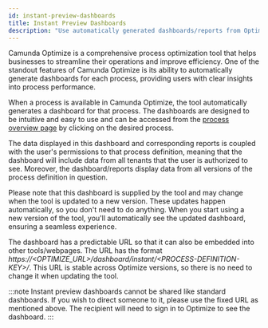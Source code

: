```yaml
---
id: instant-preview-dashboards
title: Instant Preview Dashboards
description: "Use automatically generated dashboards/reports from Optimize to find insights for your processes"
---
```


Camunda Optimize is a comprehensive process optimization tool that helps businesses to streamline their operations 
and improve efficiency. One of the standout features of Camunda Optimize is its ability to automatically generate 
dashboards for each process, providing users with clear insights into process performance.

When a process is available in Camunda Optimize, the tool automatically generates a dashboard for that process. The 
dashboards are designed to be intuitive and easy to use and can be accessed from the [process overview page](./process-dashboards.md) by 
clicking on the desired process.

The data displayed in this dashboard and corresponding reports is coupled with the user's permissions to that 
process definition, meaning that the dashboard will include data from all tenants that the user is authorized to see.
Moreover, the dashboard/reports display data from all versions of the process definition in question.

Please note that this dashboard is supplied by the tool and may change when the tool is updated to a new version. These 
updates happen automatically, so you don't need to do anything. When you start using a new version of the tool, 
you'll automatically see the updated dashboard, ensuring a seamless experience.

The dashboard has a predictable URL so that it can also be embedded into other tools/webpages. The URL has the format 
*https://&lt;OPTIMIZE_URL&gt;/dashboard/instant/&lt;PROCESS-DEFINITION-KEY&gt;/*. This URL is stable across Optimize versions, 
so there is no need to change it when updating the tool.

:::note
Instant preview dashboards cannot be shared like standard dashboards. If you wish to direct someone to it, please 
use the fixed URL as mentioned above. The recipient will need to sign in to Optimize to see the dashboard.
:::
